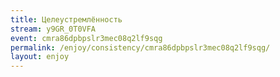 ```yaml
---
title: Целеустремлённость
stream: y9GR_0T0VFA
event: cmra86dpbpslr3mec08q2lf9sqg
permalink: /enjoy/consistency/cmra86dpbpslr3mec08q2lf9sqg/
layout: enjoy
---
```

